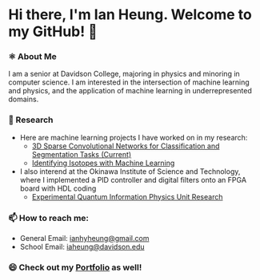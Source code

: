 # Hi there, I'm Ian Heung. Welcome to my GitHub! 👋

### ⚛️ About Me
I am a senior at Davidson College, majoring in physics and minoring in computer science. I am interested in the intersection of machine learning and physics, and the application of machine learning in underrepresented domains.
   
### 🔭 Research
- Here are machine learning projects I have worked on in my research:
   - [3D Sparse Convolutional Networks for Classification and Segmentation Tasks (Current)](https://github.com/iaheung/attpc-torchsparse.git)
   - [Identifying Isotopes with Machine Learning](https://github.com/iaheung/2D3DCNN_Event_Classification)
- I also interend at the Okinawa Institute of Science and Technology, where I implemented a PID controller and digital filters onto an FPGA board with HDL coding
   - [Experimental Quantum Information Physics Unit Research](https://github.com/iaheung/oist_research/)
  
### 📫 How to reach me:
- General Email: [ianhyheung@gmail.com](mailto:ianhyheung@gmail.com)
- School Email: [iaheung@davidson.edu](mailto:iaheung@davidson.edu)

### 😄 Check out my [Portfolio](https://iaheung.github.io) as well!
